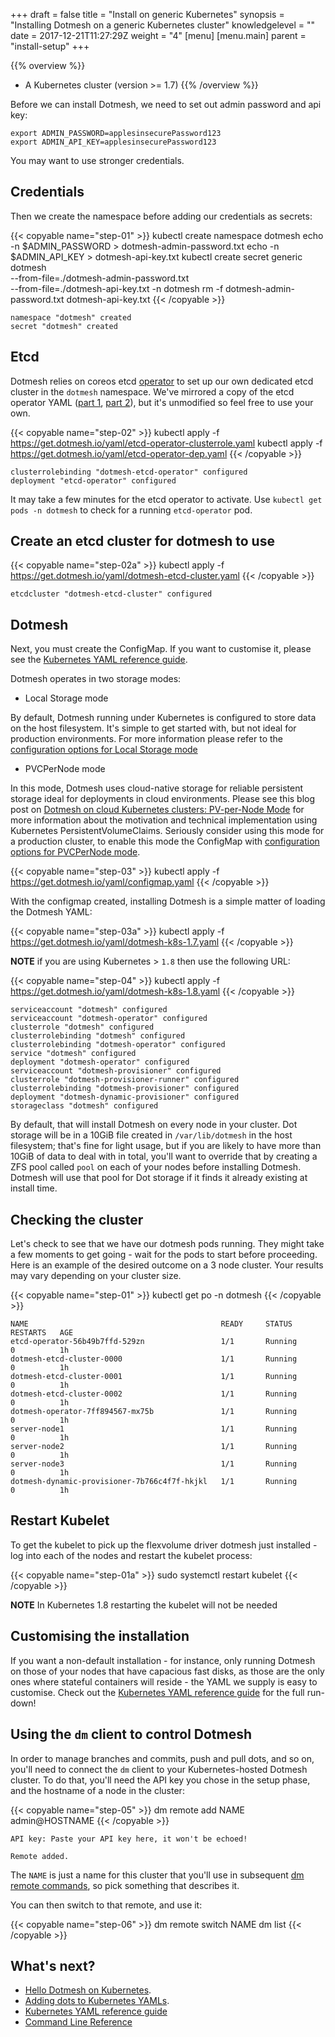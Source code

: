 +++
draft = false
title = "Install on generic Kubernetes"
synopsis = "Installing Dotmesh on a generic Kubernetes cluster"
knowledgelevel = ""
date = 2017-12-21T11:27:29Z
weight = "4"
[menu]
  [menu.main]
    parent = "install-setup"
+++

{{% overview %}}
* A Kubernetes cluster (version >= 1.7)
{{% /overview %}}


Before we can install Dotmesh, we need to set out admin password and api key:

```plain
export ADMIN_PASSWORD=applesinsecurePassword123
export ADMIN_API_KEY=applesinsecurePassword123
```

You may want to use stronger credentials.

## Credentials

Then we create the namespace before adding our credentials as secrets:

{{< copyable name="step-01" >}}
kubectl create namespace dotmesh
echo -n $ADMIN_PASSWORD > dotmesh-admin-password.txt
echo -n $ADMIN_API_KEY > dotmesh-api-key.txt
kubectl create secret generic dotmesh \
  --from-file=./dotmesh-admin-password.txt \
  --from-file=./dotmesh-api-key.txt -n dotmesh
rm -f dotmesh-admin-password.txt dotmesh-api-key.txt
{{< /copyable >}}

```plain
namespace "dotmesh" created
secret "dotmesh" created
```

## Etcd

Dotmesh relies on coreos etcd
[operator](https://coreos.com/blog/introducing-operators.html) to set
up our own dedicated etcd cluster in the `dotmesh` namespace. We've
mirrored a copy of the etcd operator YAML ([part
1](https://get.dotmesh.io/yaml/etcd-operator-clusterrole.yaml), [part
2](https://get.dotmesh.io/yaml/etcd-operator-dep.yaml)), but it's
unmodified so feel free to use your own.

{{< copyable name="step-02" >}}
kubectl apply -f https://get.dotmesh.io/yaml/etcd-operator-clusterrole.yaml
kubectl apply -f https://get.dotmesh.io/yaml/etcd-operator-dep.yaml
{{< /copyable >}}

```plain
clusterrolebinding "dotmesh-etcd-operator" configured
deployment "etcd-operator" configured
```

It may take a few minutes for the etcd operator to activate.
Use `kubectl get pods -n dotmesh` to check for a running `etcd-operator` pod.

## Create an etcd cluster for dotmesh to use

{{< copyable name="step-02a" >}}
kubectl apply -f https://get.dotmesh.io/yaml/dotmesh-etcd-cluster.yaml
{{< /copyable >}}

```plain
etcdcluster "dotmesh-etcd-cluster" configured
```

## Dotmesh

Next, you must create the ConfigMap. If you want to customise it, please see the [Kubernetes YAML reference guide](/references/kubernetes/). 

Dotmesh operates in two storage modes:

- Local Storage mode

By default, Dotmesh running under Kubernetes is configured to store data on the host filesystem. It's simple to get started with, but not ideal for production environments. For more information please refer to the [configuration options for Local Storage mode](/references/kubernetes/#local-storage-mode)

- PVCPerNode mode

In this mode, Dotmesh uses cloud-native storage for reliable persistent storage ideal for deployments in cloud environments. Please see this blog post on [Dotmesh on cloud Kubernetes clusters: PV-per-Node Mode](https://dotmesh.com/blog/pv-per-node/) for more information about the motivation and technical implementation using Kubernetes PersistentVolumeClaims. Seriously consider using this mode for a production cluster, to enable this mode the ConfigMap with [configuration options for PVCPerNode mode](/references/kubernetes/#pvcpernode-storage-mode).

{{< copyable name="step-03" >}}
kubectl apply -f https://get.dotmesh.io/yaml/configmap.yaml
{{< /copyable >}}

With the configmap created, installing Dotmesh is a simple matter of loading the Dotmesh YAML:

{{< copyable name="step-03a" >}}
kubectl apply -f https://get.dotmesh.io/yaml/dotmesh-k8s-1.7.yaml
{{< /copyable >}}

**NOTE** if you are using Kubernetes > `1.8` then use the following URL:

{{< copyable name="step-04" >}}
kubectl apply -f https://get.dotmesh.io/yaml/dotmesh-k8s-1.8.yaml
{{< /copyable >}}

```plain
serviceaccount "dotmesh" configured
serviceaccount "dotmesh-operator" configured
clusterrole "dotmesh" configured
clusterrolebinding "dotmesh" configured
clusterrolebinding "dotmesh-operator" configured
service "dotmesh" configured
deployment "dotmesh-operator" configured
serviceaccount "dotmesh-provisioner" configured
clusterrole "dotmesh-provisioner-runner" configured
clusterrolebinding "dotmesh-provisioner" configured
deployment "dotmesh-dynamic-provisioner" configured
storageclass "dotmesh" configured
```

By default, that will install Dotmesh on every node in your
cluster. Dot storage will be in a 10GiB file created in
`/var/lib/dotmesh` in the host filesystem; that's fine for light
usage, but if you are likely to have more than 10GiB of data to deal
with in total, you'll want to override that by creating a ZFS pool
called `pool` on each of your nodes before installing Dotmesh. Dotmesh
will use that pool for Dot storage if it finds it already existing at
install time.

## Checking the cluster

Let's check to see that we have our dotmesh pods running.  They might take a few moments to get going - wait for the pods to start before proceeding.  Here is an example of the desired outcome on a 3 node cluster.  Your results may vary depending on your cluster size.

{{< copyable name="step-01" >}}
kubectl get po -n dotmesh
{{< /copyable >}}

```plain
NAME                                           READY     STATUS        RESTARTS   AGE
etcd-operator-56b49b7ffd-529zn                 1/1       Running       0          1h
dotmesh-etcd-cluster-0000                      1/1       Running       0          1h
dotmesh-etcd-cluster-0001                      1/1       Running       0          1h
dotmesh-etcd-cluster-0002                      1/1       Running       0          1h
dotmesh-operator-7ff894567-mx75b               1/1       Running       0          1h
server-node1                                   1/1       Running       0          1h
server-node2                                   1/1       Running       0          1h
server-node3                                   1/1       Running       0          1h
dotmesh-dynamic-provisioner-7b766c4f7f-hkjkl   1/1       Running       0          1h
```

## Restart Kubelet

To get the kubelet to pick up the flexvolume driver dotmesh just installed - log into each of the nodes and restart the kubelet process:

{{< copyable name="step-01a" >}}
sudo systemctl restart kubelet
{{< /copyable >}}

**NOTE** In Kubernetes 1.8 restarting the kubelet will not be needed

## Customising the installation

If you want a non-default installation - for instance, only running
Dotmesh on those of your nodes that have capacious fast disks, as
those are the only ones where stateful containers will reside - the
YAML we supply is easy to customise. Check out the [Kubernetes YAML
reference guide](/references/kubernetes/) for the full run-down!

## Using the `dm` client to control Dotmesh

In order to manage branches and commits, push and pull dots, and so
on, you'll need to connect the `dm` client to your Kubernetes-hosted
Dotmesh cluster. To do that, you'll need the API key you chose in the
setup phase, and the hostname of a node in the cluster:

{{< copyable name="step-05" >}}
dm remote add NAME admin@HOSTNAME
{{< /copyable >}}

```plain
API key: Paste your API key here, it won't be echoed!

Remote added.
```

The `NAME` is just a name for this cluster that you'll use in
subsequent [dm remote
commands](/references/cli/#connecting-to-clusters), so pick something
that describes it.

You can then switch to that remote, and use it:

{{< copyable name="step-06" >}}
dm remote switch NAME
dm list
{{< /copyable >}}

## What's next?

* [Hello Dotmesh on Kubernetes](/tutorials/hello-dotmesh-kubernetes/).
* [Adding dots to Kubernetes YAMLs](/tasks/kubernetes/).
* [Kubernetes YAML reference guide](/references/kubernetes/)
* [Command Line Reference](/references/cli/)
